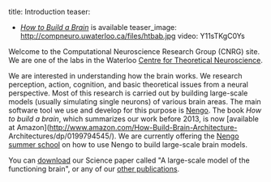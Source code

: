 title: Introduction
teaser:
  - <a href="http://www.amazon.com/How-Build-Brain-Architecture-Architectures/dp/0199794545/"><em>How to Build a Brain</em></a> is available
teaser_image: http://compneuro.uwaterloo.ca/files/htbab.jpg
video: Y11sTKgC0Ys

Welcome to the Computational Neuroscience Research Group (CNRG) site. We are
one of the labs in the Waterloo [Centre for Theoretical Neuroscience](http://ctn.uwaterloo.ca/).

We are interested in understanding how the brain works. We research
perception, action, cognition, and basic theoretical issues from a neural
perspective. Most of this research is carried out by building large-scale
models (usually simulating single neurons) of various brain areas. The main
software tool we use and develop for this purpose is
[Nengo](http://www.nengo.ca/). The book _How to build a brain_, which
summarizes our work before 2013, is now [available at
Amazon](http://www.amazon.com/How-Build-Brain-Architecture-
Architectures/dp/0199794545/).
We are currently offering the
[Nengo summer school](http://nengo.ca/summerschool)
on how to use Nengo to build large-scale brain models.

You can [download](http://nengo.ca/publications/spaunsciencepaper) our 
Science paper called "A large-scale model of the functioning brain", or any of
our [other publications](/publications.html).
